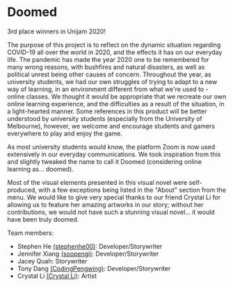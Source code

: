 # Doomed
3rd place winners in Unijam 2020!

The purpose of this project is to reflect on the dynamic situation regarding COVID-19 all over the world in 2020, 
and the effects it has on our everyday life. The pandemic has made the year 2020 one to be remembered for many 
wrong reasons, with bushfires and natural disasters, as well as political unrest being other causes of concern. 
Throughout the year, as university students, we had our own struggles of trying to adapt to a new way of learning, 
in an environment different from what we're used to - online classes. We thought it would be appropriate that we 
recreate our own online learning experience, and the difficulties as a result of the situation, in a light-hearted 
manner. Some references in this product will be better understood by university students (especially from the 
University of Melbourne), however, we welcome and encourage students and gamers everywhere to play and enjoy the 
game. 

As most university students would know, the platform Zoom is now used extensively in our everyday communications. 
We took inspiration from this and slightly tweaked the name to call it Doomed (considering online learning as... 
doomed).

Most of the visual elements presented in this visual novel were self-produced, with a few exceptions being listed 
in the "About" section from the menu.  We would like to give very special thanks to our friend Crystal Li for 
allowing us to feature her amazing artworks in our story; without her contributions, we would not have such a 
stunning visual novel... it would have been truly doomed.

Team members:
- Stephen He [(stephenhe00)](https://github.com/stephenhe00): Developer/Storywriter
- Jennifer Xiang [(soopengi)](https://github.com/soopengi): Developer/Storywriter
- Jacey Quah: Storywriter
- Tony Dang [(CodingPengwing)](https://github.com/stephenhe00): Developer/Storywriter
- Crystal Li [(Crystal Li)](https://crystalli.journoportfolio.com/): Artist
